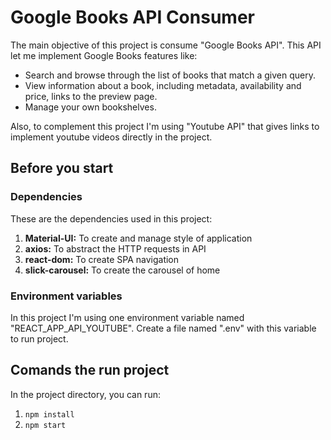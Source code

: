 # Google Books API Consumer

The main objective of this project is consume "Google Books API". This API let me implement Google Books features like: 

- Search and browse through the list of books that match a given query.
- View information about a book, including metadata, availability and price, links to the preview page.
- Manage your own bookshelves.

Also, to complement this project I'm using "Youtube API" that gives links to implement youtube videos directly in the project.

## Before you start

### Dependencies

These are the dependencies used in this project:

1. **Material-UI:** To create and manage style of application
2. **axios:** To abstract the HTTP requests in API
3. **react-dom:** To create SPA navigation
4. **slick-carousel:** To create the carousel of home

### Environment variables

In this project I'm using one environment variable named "REACT_APP_API_YOUTUBE". Create a file named ".env" with this variable to run project.

## Comands the run project

In the project directory, you can run:

1. `npm install`
2. `npm start`
